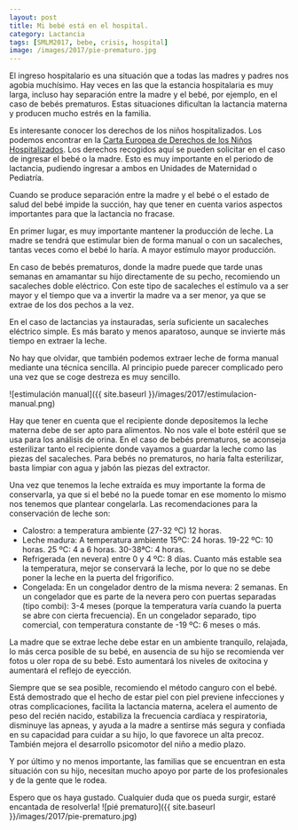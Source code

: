 ```yaml
---
layout: post
title: Mi bebé está en el hospital.
category: Lactancia
tags: [SMLM2017, bebe, crisis, hospital]
image: /images/2017/pie-prematuro.jpg
---
```


El ingreso hospitalario es una situación que a todas las madres y padres nos agobia muchísimo. Hay veces en las que la estancia hospitalaria es muy larga, incluso hay separación entre la madre y el bebé, por ejemplo, en el caso de bebés prematuros. Estas situaciones dificultan la lactancia materna y producen mucho estrés en la familia.

Es interesante conocer los derechos de los niños hospitalizados. Los podemos encontrar en la [Carta Europea de Derechos de los Niños Hospitalizados](https://www.unicef.es/blog/los-hospitales-como-espacios-que-promueven-los-derechos-de-los-ninos). Los derechos recogidos aquí se pueden solicitar en el caso de ingresar el bebé o la madre. Esto es muy importante en el periodo de lactancia, pudiendo ingresar a ambos en Unidades de Maternidad o Pediatría.

Cuando se produce separación entre la madre y el bebé o el estado de salud del bebé impide la succión, hay que tener en cuenta varios aspectos importantes para que la lactancia no fracase.

En primer lugar, es muy importante mantener la producción de leche. La madre se tendrá que estimular bien de forma manual o con un sacaleches, tantas veces como el bebé lo haría. A mayor estímulo mayor producción.

En caso de bebés prematuros, donde la madre puede que tarde unas semanas en amamantar su hijo directamente de su pecho, recomiendo un sacaleches doble eléctrico. Con este tipo de sacaleches el estímulo va a ser mayor y el tiempo que va a invertir la madre va a ser menor, ya que se extrae de los dos pechos a la vez.

En el caso de lactancias ya instauradas, sería suficiente un sacaleches eléctrico simple. Es más barato y menos aparatoso, aunque se invierte más tiempo en extraer la leche.

No hay que olvidar, que también podemos extraer leche de forma manual mediante una técnica sencilla.  Al principio puede parecer complicado pero una vez que se coge destreza es muy sencillo.

![estimulación manual]({{ site.baseurl }}/images/2017/estimulacion-manual.png)

Hay que tener en cuenta que el recipiente donde depositemos la leche materna debe de ser apto para alimentos. No nos vale el bote estéril que se usa para los análisis de orina. En el caso de bebés prematuros, se aconseja esterilizar tanto el recipiente donde vayamos a guardar la leche como las piezas del sacaleches. Para bebés no prematuros, no haría falta esterilizar, basta limpiar con agua y jabón las piezas del extractor.

Una vez que tenemos la leche extraída es muy importante la forma de conservarla, ya que si el bebé no la puede tomar en ese momento lo mismo nos tenemos que plantear congelarla. Las recomendaciones para la conservación de leche son:
- Calostro: a temperatura ambiente (27-32 ºC) 12 horas.
- Leche madura:
  A temperatura ambiente
  15ºC: 24 horas.
  19-22 ºC: 10 horas.
  25 ºC: 4 a 6 horas.
  30-38ªC: 4 horas.
- Refrigerada (en nevera) entre 0 y 4 ºC: 8 días. Cuanto más estable sea la temperatura, mejor se conservará la leche, por lo que no se debe poner la leche  en la puerta del frigorifico.
- Congelada:
En un congelador dentro de la misma nevera: 2 semanas.
En un congelador que es parte de la nevera pero con puertas separadas (tipo combi): 3-4 meses (porque la temperatura varía cuando la puerta se abre con cierta frecuencia).
En un congelador separado, tipo comercial, con temperatura constante de -19 ºC: 6 meses o más.

La madre que se extrae leche debe estar en un ambiente tranquilo, relajada, lo más cerca posible de su bebé, en ausencia de su hijo se recomienda ver fotos u oler ropa de su bebé. Esto aumentará los niveles de oxitocina y aumentará el reflejo de eyección.

Siempre que se sea posible, recomiendo el método canguro con el bebé. Está demostrado que el hecho de estar piel con piel previene infecciones y otras complicaciones, facilita la lactancia materna, acelera el aumento de peso del recién nacido, estabiliza la frecuencia cardíaca y respiratoria, disminuye las apneas, y ayuda a la madre a sentirse más segura y confiada en su capacidad para cuidar a su hijo, lo que favorece un alta precoz. También mejora el desarrollo psicomotor del niño a medio plazo.

Y por último y no menos importante, las familias que se encuentran en esta situación con su hijo, necesitan mucho apoyo por parte de los profesionales y de la gente que le rodea.

Espero que os haya gustado. Cualquier duda que os pueda surgir, estaré encantada de resolverla!
![pié prematuro]({{ site.baseurl }}/images/2017/pie-prematuro.jpg)
